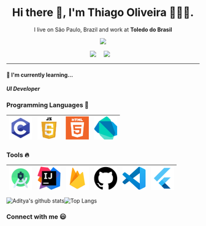 <h1 align='center'> Hi there 👋, I'm Thiago Oliveira 👋🙋‍♂️. </h1>

<p align='center'>
 I live on São Paulo, Brazil and work at <b>Toledo do Brasil</b> 
</p>

<p align='center'>
  <a href="#"><img src="https://visitor-badge.glitch.me/badge?page_id=StefanyVasc.StefanyVasc??style=for-the-badge&logo=appveyor"></a>
</p>


<p align='center'>
  <a href="https://www.linkedin.com/in/thiago-oliveira-5b86b8140/"><img src="https://img.shields.io/badge/linkedin-%230077B5.svg?&style=for-the-badge&logo=linkedin&logoColor=white" /></a>&nbsp;&nbsp;&nbsp;&nbsp;
  <a blank href="mailto:thiagorst.oliveira@gmail.com?subject=Olá%20Thiago" target="_blank"><img src="https://img.shields.io/badge/gmail-%23D14836.svg?&style=for-the-badge&logo=gmail&logoColor=white" /></a>&nbsp;&nbsp;&nbsp;&nbsp;

</p>


<hr>

<h4>🌱 I'm currently learning...</h4>

<h5>UI Developer</h5>

### Programming Languages  :rocket:
|<img src="https://github.com/Thiagorost/ThiagoRost/blob/main/images/Programming_languages/c.png" width=60> | <img src="https://github.com/Thiagorost/ThiagoRost/blob/main/images/Programming_languages/javascript.png" width=60> | <img src="https://github.com/Thiagorost/ThiagoRost/blob/main/images/Programming_languages/logo-html-5.png" width=60> |<img src="https://github.com/Thiagorost/ThiagoRost/blob/main/images/Programming_languages/dart.png" width=60> |
|:---:|:---:|:---:|:---:|


### Tools :fire:
|<img src="https://github.com/Thiagorost/ThiagoRost/blob/main/images/tools/1200px-Android_Studio_icon.svg.png" width=60>| <img src="https://github.com/Thiagorost/ThiagoRost/blob/main/images/tools/intellij-idea_logo_300x300.png" width=60>|   <img src="https://github.com/Thiagorost/ThiagoRost/blob/main/images/tools/firebase.png" width=60> | <img src="https://github.com/Thiagorost/ThiagoRost/blob/main/images/tools/25231.svg" width=60> |<img src="https://github.com/Thiagorost/ThiagoRost/blob/main/images/tools/logo-stable.png" width=60> |<img src="https://github.com/Thiagorost/ThiagoRost/blob/main/images/tools/flutter.png" width=60> |
|:---:|:---:|:---:|:---:|:---:|:---:|

![Aditya's github stats](https://github-readme-stats.vercel.app/api?username=Thiagorost)![Top Langs](https://github-readme-stats.vercel.app/api/top-langs/?username=Thiagorost&layout=compact)

### Connect with me :smiley:




